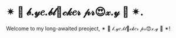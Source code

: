 # ✴  🎀  𝒷.𝓎𝑒.𝒷𝓁💍𝒸𝓀𝑒𝓇 𝓅𝓇😍𝓍.𝓎  🎀  ✴.

Welcome to my long-awaited preoject, ✴  🎀  𝒷.𝓎𝑒.𝒷𝓁💍𝒸𝓀𝑒𝓇 𝓅𝓇😍𝓍.𝓎  🎀  ✴!
